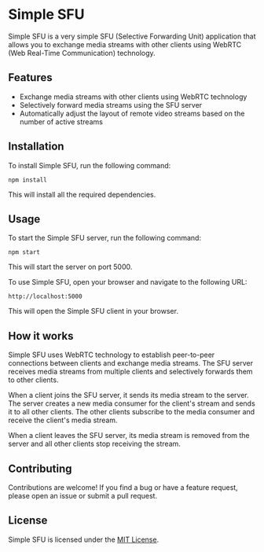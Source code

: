 # Simple SFU

Simple SFU is a very simple SFU (Selective Forwarding Unit) application that allows you to exchange media streams with other clients using WebRTC (Web Real-Time Communication) technology.

## Features

- Exchange media streams with other clients using WebRTC technology
- Selectively forward media streams using the SFU server
- Automatically adjust the layout of remote video streams based on the number of active streams

## Installation

To install Simple SFU, run the following command:

```
npm install
```

This will install all the required dependencies.

## Usage

To start the Simple SFU server, run the following command:

```
npm start
```

This will start the server on port 5000.

To use Simple SFU, open your browser and navigate to the following URL:

```
http://localhost:5000
```

This will open the Simple SFU client in your browser.

## How it works

Simple SFU uses WebRTC technology to establish peer-to-peer connections between clients and exchange media streams. The SFU server receives media streams from multiple clients and selectively forwards them to other clients.

When a client joins the SFU server, it sends its media stream to the server. The server creates a new media consumer for the client's stream and sends it to all other clients. The other clients subscribe to the media consumer and receive the client's media stream.

When a client leaves the SFU server, its media stream is removed from the server and all other clients stop receiving the stream.

## Contributing

Contributions are welcome! If you find a bug or have a feature request, please open an issue or submit a pull request.

## License

Simple SFU is licensed under the [MIT License](https://opensource.org/licenses/MIT).